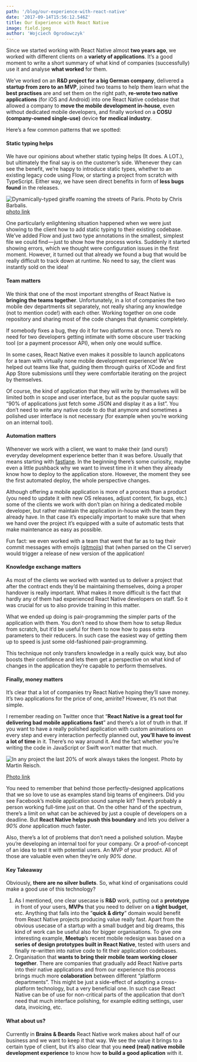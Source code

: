 ```yaml
---
path: '/blog/our-experience-with-react-native'
date: '2017-09-14T15:56:12.546Z'
title: Our Experience with React Native
image: field.jpeg
author: 'Wojciech Ogrodowczyk'
---
```


Since we started working with React Native almost **two years ago**, we worked with different clients on a **variety of applications**. It’s a good moment to write a short summary of what kind of companies (successfully) use it and analyse **what worked** for them.

We’ve worked on an **R&D project for a big German company**, delivered a **startup from zero to an MVP**, joined two teams to help them learn what the **best practises** are and set them on the right path, **re-wrote two native applications** (for iOS and Android) into one React Native codebase that allowed a company to **move the mobile development in-house**, even without dedicated mobile developers, and finally worked on a **COSU (company-owned single-use)** device **for** **medical industry**.

Here’s a few common patterns that we spotted:

#### Static typing helps

We have our opinions about whether static typing helps (It does. A LOT.), but ultimately the final say is on the customer’s side. Whenever they can see the benefit, we’re happy to introduce static types, whether to an existing legacy code using Flow, or starting a project from scratch with TypeScript. Either way, we have seen direct benefits in form of **less bugs found** in the releases.

![Dynamically-typed giraffe roaming the streets of Paris. Photo by Chris Barbalis.](giraffe.jpeg)
[photo link](https://unsplash.com/photos/qBUQU4M38Xs?utm_source=unsplash&utm_medium=referral&utm_content=creditCopyText)

One particularly enlightening situation happened when we were just showing to the client how to add static typing to their existing codebase. We’ve added Flow and just two type annotations in the smallest, simplest file we could find — just to show how the process works. Suddenly it started showing errors, which we thought were configuration issues in the first moment. However, it turned out that already we found a bug that would be really difficult to track down at runtime. No need to say, the client was instantly sold on the idea!

#### Team matters

We think that one of the most important strengths of React Native is **bringing the teams together**. Unfortunately, in a lot of companies the two mobile dev departments sit separately, not really sharing any knowledge (not to mention code!) with each other. Working together on one code repository and sharing most of the code changes that dynamic completely.

If somebody fixes a bug, they do it for two platforms at once. There’s no need for two developers getting intimate with some obscure user tracking tool (or a payment processor API), when only one would suffice.

In some cases, React Native even makes it possible to launch applicatons for a team with virtually none mobile development experience! We’ve helped out teams like that, guiding them through quirks of XCode and first App Store submissions until they were comfortable iterating on the project by themselves.

Of course, the kind of application that they will write by themselves will be limited both in scope and user interface, but as the popular quote says: “90% of applications just fetch some JSON and display it as a list”. You don’t need to write any native code to do that anymore and sometimes a polished user interface is not necessary (for example when you’re working on an internal tool).

#### Automation matters

Whenever we work with a client, we want to make their (and ours!) everyday development experience better than it was before. Usually that means starting with [fastlane](https://fastlane.tools/). In the beginning there’s some curiosity, maybe even a little pushback why we want to invest time in it when they already know how to deploy to the application store. However, the moment they see the first automated deploy, the whole perspective changes.

Although offering a mobile application is more of a process than a product (you need to update it with new OS releases, adjust content, fix bugs, etc.) some of the clients we work with don’t plan on hiring a dedicated mobile developer, but rather maintain the application in-house with the team they already have. In that case it’s especially important to make sure that when we hand over the project it’s equipped with a suite of automatic tests that make maintenance as easy as possible.

Fun fact: we even worked with a team that went that far as to tag their commit messages with emojis ([gitmojis](http://gitmoji.com)) that (when parsed on the CI server) would trigger a release of new version of the application!

#### Knowledge exchange matters

As most of the clients we worked with wanted us to deliver a project that after the contract ends they’d be maintaining themselves, doing a proper handover is really important. What makes it more difficult is the fact that hardly any of them had experienced React Native developers on staff. So it was crucial for us to also provide training in this matter.

What we ended up doing is pair-programming the simpler parts of the application with them. You don’t need to show them how to setup Redux from scratch, but it’d be useful for them to now how to pass extra parameters to their reducers. In such case the easiest way of getting them up to speed is just some old-fashioned pair-programming.

This technique not only transfers knowledge in a really quick way, but also boosts their confidence and lets them get a perspective on what kind of changes in the application they’re capable to perform themselves.

#### Finally, money matters

It’s clear that a lot of companies try React Native hoping they’ll save money. It’s two applications for the price of one, amirite? However, it’s not that simple.

I remember reading on Twitter once that “**React Native is a great tool for delivering bad mobile applications fast**” and there’s a lot of truth in that. If you want to have a really polished application with custom animations on every step and every interaction perfectly planned out, **you’ll have to invest a lot of time** in it. There’s no way around it. And the fact whether you’re writing the code in JavaScript or Swift won’t matter that much.

![In any project the last 20% of work always takes the longest. Photo by Martin Reisch.](field.jpeg)

[Photo link](https://unsplash.com/photos/y6fTK4k2J6c?utm_source=unsplash&utm_medium=referral&utm_content=creditCopyText)

You need to remember that behind those perfectly-designed applications that we so love to use as examples stand big teams of engineers. Did you see Facebook’s mobile application sound sample kit? There’s probably a person working full-time just on that. On the other hand of the spectrum, there’s a limit on what can be achieved by just a couple of developers on a deadline. But **React Native helps push this boundary** and lets you deliver a _90% done_ application much faster.

Also, there’s a lot of problems that don’t need a polished solution. Maybe you’re developing an internal tool for your company. Or a proof-of-concept of an idea to test it with potential users. An MVP of your product. All of those are valuable even when they’re only _90% done_.

#### Key Takeaway

Obviously, **there are no silver bullets**. So, what kind of organisations could make a good use of this technology?

1.  As I mentioned, one clear usecase is **R&D** work, putting out a **prototype** in front of your users, **MVPs** that you need to deliver on a **tight budget**, etc. Anything that falls into the “**quick & dirty**” domain would benefit from React Native projects producing value really fast. Apart from the obvious usecase of a startup with a small budget and big dreams, this kind of work can be useful also for bigger organisations. To give one interesting example, **Meetup**’s recent mobile redesign was based on a **series of design prototypes built in React Native**, tested with users and finally re-written into native code to fit their application codebases.
2.  Organisation that **wants to bring their mobile team working closer together**. There are companies that gradually add React Native parts into their native applications and from our experience this process brings much more **colaboration** between different “platform departments”. This might be just a side-effect of adopting a cross-platform technology, but a very beneficial one. In such case React Native can be of use for non-critical parts of the application that don’t need that much interface polishing, for example editing settings, user data, invoicing, etc.

#### What about us?

Currently in **Brains & Beards** React Native work makes about half of our business and we want to keep it that way. We see the value it brings to a certain type of client, but it’s also clear that you **need (real) native mobile development experience** to know how **to** **build a good aplication** with it.
